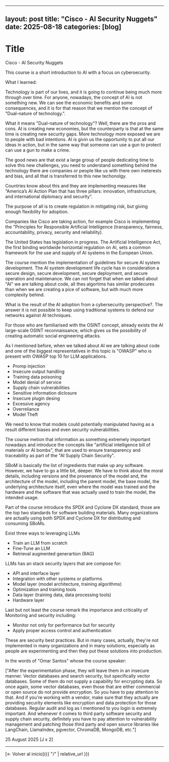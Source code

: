  ---
layout: post
title: "Cisco - AI Security Nuggets"
date: 2025-08-18
categories: [blog]
 ---
 
 # Title  
 Cisco - AI Security Nuggets 
 
This course is a short introduction to AI with a focus on cybersecurity. 

What I learned:

Technology is part of our lives, and it is going to continue being much more through over time. For anyone, nowadays, the concept of AI is not something new. We can see the economic benefits and some consequences, and it is for that reason that we mention the concept of "Dual-nature of technology.".

What it means "Dual-nature of technology"? Well, there are the pros and cons. AI is creating new economies, but the counterparty is that at the same time is creating new security gaps. More technology more exposed we are to people with bad intentions. AI is givin us the opportunity to put all our ideas in action, but in the same way that someone can use a gun to protect can use a gun to make a crime. 

The good news are that exist a large group of people dedicating time to solve this new challenges, you need to understand something behind the technology there are companies or people like us with there own ineterests and bias, and all that is transferred to this new techonolgy.

Countries know about this and they are implementing measures like “America’s AI Action Plan that has three pillars: innovation, infrastructure, and international diplomacy and security”.

The purpose of all is to create regulation in mitigating risk, but giving enough flexibility for adoption.

Companies like Cisco are taking action, for example Cisco is implementing the "Principles for Responsible Artificial Intelligence (transparency, fairness, accountability, privacy, security and reliability).

The United States has legislation in progress. The Artificial Intelligence Act, the first binding worldwide horizontal regulation on AI, sets a common framework for the use and supply of AI systems in the European Union.

The course mention the implementation of guidelines for secure AI system development. The AI system development life cycle has in consideration a secure design, secure development, secure deployment, and secure operation and maintenance. We can not forget that when we talked about "AI" we are talking about code, all thes algortims has similar prodecures than when we are creating a pice of software, but with much more complexity behind.

What is the result of the AI adoption from a cybersecurity perspective?. The answer it is not possible to keep using traditional systems to defend our networks against AI techniques.

For those who are familiarised with the OSINT concept, already exists the AI large-scale OSINT reconnaissance, which gives us the possibility of creating automatic social engineering attacks.

As I mentioned before, when we talked about AI we are talking about code and one of the biggest representatives in this topic is "OWASP" who is present with OWASP top 10 for LLM applications.

- Promp injection
- Insecure output handling
- Training data poisoning
- Model denial of service
- Supply chain vulnerabilities
- Sensitive information diclosure
- Insecure plugin desing
- Excessive agency
- Overreliance
- Model Theft

We need to know that models could potentially manipulated having as a result different biases and even security vulnerabilities.

The course metion that information as something extremely important nowadays and introduce the concepts like "artificial intelligence bill of materials or AI bombs", that are used to ensure transparency and traceability as part of the "AI Supply Chain Security".

SBoM is basically the list of ingredients that make up any software. However, we have to go a little bit, deeper. We have to think about the moral details, including versions and the provenance of the model and, the architecture of the model, including the parent model, the base model, the underlying architecture itself, even where the model was trained and the hardware and the software that was actually used to train the model, the intended usage.

Part of the course introduce ths SPDX and Cyclone DX standard, those are the top two standards for software building materials. Many organizations are actually using both SPDX and Cyclone DX for distributing and consuming SBoMs.

Exist three ways to leveraging LLMs
- Train an LLM from scratch
- Fine-Tune an LLM
- Retrieval augmented generartion (RAG)

LLMs has an stack security layers that are compose for:
- API and interface layer
- Integration with other systems or platforms
- Model layer (model architecture, training algorithms)
- Optimization and training tools
- Data layer (training data, data processing tools)
- Hardware layer

Last but not least the course remark the importance and criticality of Monitoring and security including:

- Monitor not only for performance but for security
- Apply proper access control and authentication

These are security best practices. But in many cases, actually, they're not implemented in many organizations and in many solutions, especially as people are experimenting and then they put these solutions into production. 

In the words of "Omar Santos" whose the course speaker:

["After the experimentation phase, they will leave them in an insecure manner. Vector databases and search security, but specifically vector databases. Some of them do not supply a capability for encrypting data. So once again, some vector databases, even those that are either commercial or open source do not provide encryption. So you have to pay attention to that. And if you're working with a vendor, make sure that they actually are providing security elements like encryption and data protection for those databases. Regular audit and log as I mentioned to you login is extremely important. And whenever it comes to third party software security and supply chain security, definitely you have to pay attention to vulnerability management and patching those third party and open source libraries like LangChain, LlamaIndex, pgvector, ChromaDB, MongoDB, etc."]


25 August 2025
[J x 2] 

 
---

[← Volver al inicio]({{ "/" | relative_url }})
